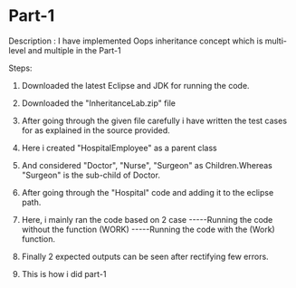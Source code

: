 # Part-1

Description : I have implemented Oops inheritance concept which is multi-level and multiple in the Part-1

Steps:
1. Downloaded the latest Eclipse and JDK for running the code.
2. Downloaded the "InheritanceLab.zip" file 
3. After going through the given file carefully i have written the test cases for as explained in the source provided.
4. Here i created "HospitalEmployee" as a parent class
5. And considered "Doctor", "Nurse", "Surgeon" as Children.Whereas "Surgeon" is the sub-child of Doctor.
6. After going through the "Hospital" code and adding it to the eclipse path.
7. Here, i mainly ran the code based on 2 case
-----Running the code without the function (WORK)
-----Running the code with the (Work) function.

8. Finally 2 expected outputs can be seen after rectifying few errors.
9. This is how i did part-1




